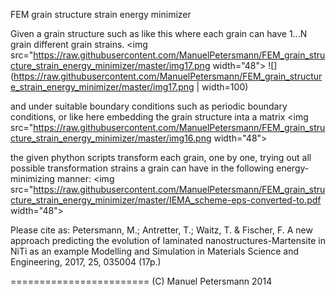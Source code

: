FEM grain structure strain energy minimizer

Given a grain structure such as like this where each grain can have 1...N grain different grain strains.
<img src="https://raw.githubusercontent.com/ManuelPetersmann/FEM_grain_structure_strain_energy_minimizer/master/img17.png width="48">
![](https://raw.githubusercontent.com/ManuelPetersmann/FEM_grain_structure_strain_energy_minimizer/master/img17.png | width=100)

and under suitable boundary conditions such as periodic boundary conditions, or like here embedding the grain structure inta a matrix
<img src="https://raw.githubusercontent.com/ManuelPetersmann/FEM_grain_structure_strain_energy_minimizer/master/img16.png width="48">

the given phython scripts transform each grain, one by one, trying out all possible transformation strains a grain can have in the following energy-minimizing manner:
<img src="https://raw.githubusercontent.com/ManuelPetersmann/FEM_grain_structure_strain_energy_minimizer/master/IEMA_scheme-eps-converted-to.pdf width="48">

Please cite as:
Petersmann, M.; Antretter, T.; Waitz, T. & Fischer, F. 
A new approach predicting the evolution of laminated nanostructures-Martensite in NiTi as an example
Modelling and Simulation in Materials Science and Engineering, 2017, 25, 035004 (17p.)

========================
(C) Manuel Petersmann 2014
